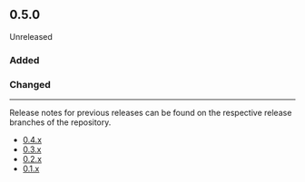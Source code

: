 ## 0.5.0

Unreleased

### Added

### Changed

---

Release notes for previous releases can be found on the respective release 
branches of the repository.

<!-- ARCHIVE_START -->
* [0.4.x](https://github.com/credibil/core/blob/release-0.4.0/RELEASES.md)
* [0.3.x](https://github.com/credibil/core/blob/release-0.3.0/RELEASES.md)
* [0.2.x](https://github.com/credibil/core/blob/release-0.2.0/RELEASES.md)
* [0.1.x](https://github.com/credibil/core/blob/release-0.1.0/RELEASES.md)
